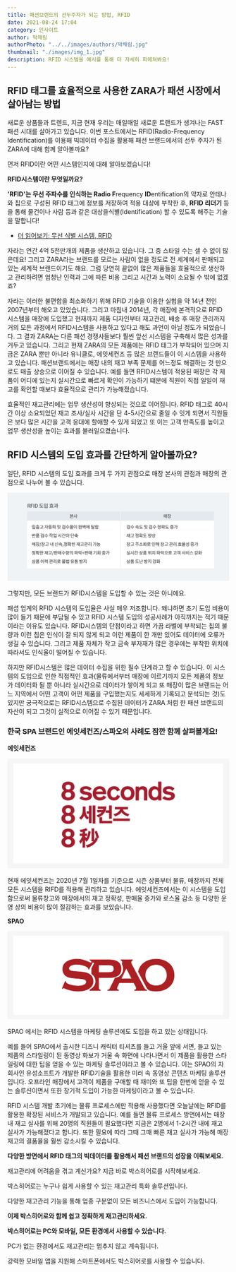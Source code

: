```yaml
---
title: 패션브랜드의 선두주자가 되는 방법, RFID
date: 2021-08-24 17:04
category: 인사이트
author: 박채림
authorPhoto: "../../images/authors/박채림.jpg"
thumbnail: "./images/img_1.jpg"
description: RFID 시스템을 예시를 통해 더 자세히 파헤쳐봐요!
---
```


## RFID 태그를 효율적으로 사용한 ZARA가 패션 시장에서 살아남는 방법

새로운 상품들과 트렌드, 지금 현재 우리는 매일매일 새로운 트랜드가 생겨나는 FAST 패션 시대를 살아가고 있습니다. 이번 포스트에서는 RFID(Radio-Frequency Identification)를 이용해 빅데이터 수집을 활용해 패션 브랜드에서의 선두 주자가 된 ZARA에 대해 함께 알아볼까요?



먼저 RFID이란 어떤 시스템인지에 대해 알아보겠습니다!

<tip-box>

 **RFID시스템이란 무엇일까요?**

**'RFID'**는 무선 주파수를 인식하는 **R**adio** F**requency **ID**entification의 약자로 안테나와 칩으로 구성된 RFID 태그에 정보를 저장하여 적용 대상에 부착한 후, **RFID 리더기** 등을 통해 물건이나 사람 등과 같은 대상을식별(Identification) 할 수 있도록 해주는 기술을 말합니다!

</tip-box>

- [더 읽어보기: 무선 식별 시스템, RFID](/aedfc00624d3499cab211d627fc09e82?v=ea94dbd881fc4e3aa7a9337a32a60db5&p=21686ee590d44818b077d4ed19be141e)



자라는 연간 4억 5천만개의 제품을 생산하고 있습니다. 그 중 스타일 수는 셀 수 없이 많은데요! 그리고 ZARA라는 브랜드를 모르는 사람이 없을 정도로 전 세계에서 판매되고 있는 세계적 브랜드이기도 해요. 그럼 당연히 끝없이 많은 제품들을 효율적으로 생산하고 관리하려면 엄청난 인력과 그에 따른 비용 그리고 시간과 노력이 소요될 수 밖에 없겠죠?



자라는 이러한 불편함을 최소화하기 위해 RFID 기술을 이용한 실험을 약 14년 전인 2007년부터 해오고 있었습니다. 그리고 마침내 2014년, 각 매장에 본격적으로 RFID 시스템을 매장에 도입했고 현재까지 제품 디자인부터 재고관리, 배송 후 매장 관리까지 거의 모든 과정에서 RFID시스템을 사용하고 있다고 해도 과언이 아닐 정도가 되었습니다. 그 결과 ZARA는 다른 패션 경쟁사들보다 훨씬 앞선 시스템을 구축해서 많은 성과를 거두고 있습니다. 그리고 현재 ZARA의 모든 제품에는 RFID 태그가 부착되어 있으며 지금은 ZARA 뿐만 아니라 유니클로, 에잇세컨즈 등 많은 브랜드들이 이 시스템을 사용하고 있습니다. 패션브랜드에서는 매장 내의 재고 부족 문제를 어느정도 해결하는 것 만으로도 매출 상승으로 이어질 수 있습니다. 예를 들면 RFID시스템이 적용된 매장은 각 제품이 어디에 있는지 실시간으로 빠르게 확인이 가능하기 떄문에 직원이 직접 일일이 재고를 확인할 때보다 효율적으로 관리가 가능해졌습니다.

효율적인 재고관리에는 업무 생산성이 향상되는 것으로 이어집니다. RFID 태그로 40시간 이상 소요되었던 재고 조사/실사 시간을 단 4-5시간으로 줄일 수 잇게 되면서 직원들은 보다 많은 시간을 고객 응대에 할애할 수 있게 되었고 또 이는 고객 만족도를 높이고 업무 생산성을 높이는 효과를 불러일으켰습니다.



## RFID 시스템의 도입 효과를 간단하게 알아볼까요?

일단, RFID 시스템의 도입 효과를 크게 두 가지 관점으로 매장 본사의 관점과 매장의 관점으로 나누어 볼 수 있습니다.

![](images/img_2.png)

그렇지만, 모든 브랜드가 RFID시스템을 도입할 수 있는 것은 아니에요.

패셥 업계의 RFID 시스템의 도입율은 사실 매우 저조합니다. 왜냐하면 초기 도입 비용이 많이 들기 때문에 부담될 수 있고 RFID 시스템 도입의 성공사례가 아직까지는 적기 때문이라는 이유도 있습니다.  RFID시스템의 단점이라고 하면 가끔 라벨에 부착되는 칩의 불량과 이런 칩은 인식이 잘 되지 않게 되고 이런 제품이 한 개만 있어도 데이터에 오류가 생길 수 있습니다. 그리고 제품 자체가 작고 금속 부자재가 많은 경우에는 부착한 위치에 따라서도 인식율이 떨어질 수 있습니다.

하지만 RFID시스템은 많은 데이터 수집을 위한 필수 단계라고 할 수 있습니다. 이 시스템의 도입으로 인한 직접적인 효과(물류에서부터 매장에 이르기까지 모든 제품의 정보가 데이터화 될 뿐 아니라 실시간으로 데이터가 쌓이게 되고 또 매장이 많은 브랜드는 어느 지역에서 어떤 고객이 어떤 제품을 구입했는지도 세세하게 기록되고 분석되는 것)도 있지만 궁극적으로는 RFID시스템으로 수집된 데이터가 ZARA 처럼 한 패션 브랜드의 자산이 되고 그것이 실적으로 이어질 수 있기 때문입니다.



### **한국 SPA 브랜드인 에잇세컨즈/스파오의 사례도 잠깐 함께 살펴볼게요!**

**에잇세컨즈**

![](images/img_3.png)

현재 에잇세컨즈는 2020년 7월 1일자를 기준으로 시즌 상품부터 물류, 매장까지 전체 모든 시스템을 RIFD를 적용해 관리하고 있습니다. 에잇세컨즈에서는 이 시스템을 도입함으로써 물류창고와 매장에서의 재고 정확성, 판매율 증가와 로스율 감소 등 다양한 운영 상의 비용이 많이 절감하는 효과를 보았습니다.



**SPAO**

![](images/img_4.png)

SPAO 에서는 RFID 시스템을 마케팅 솔루션에도 도입을 하고 있는 상태입니다.

예를 들어 SPAO에서 출시한 디즈니 캐릭터 티셔츠를 들고 거울 앞에 서면, 들고 있는 제품의 스타일링이 된 동영상 화보가 거울 속 화면에 나타나면서 이 제품을 활용한 스타일링에 대한 팁을 얻을 수 있는 마케팅 솔루션이라고 볼 수 있습니다. 이는 SPAO의 자회사인 유성소프트가 개발한 RFID기술을 활용한 미러 속 동영상 콘텐츠 마케팅 솔루션입니다. 오프라인 매장에서 고객이 제품을 구매할 때 재미와 또 팁을 한번에 얻을 수 있는 솔루션이면서 또한 장기적 도입이 가능한 마케팅이라고 볼 수 있습니다.

RFID 시스템 개발 초기에는 물류 프로세스에만 적용해 사용했다면 오늘날에는 RFID를 활용한 확장된 서비스가 개발되고 있습니다. 예를 들면 물류 프로세스 방면에서는 매장 내 재고 실사를 위해 20명의 직원들이 필요했다면 지금은 2명에서 1-2시간 내에 재고 실사가 가능해졌다고 합니다. 또한 필요에 따라 그때 그때 빠른 재고 실사가 가능해 매장 재고의 결품율을 훨씬 감소시킬 수 있습니다.



**다양한 방면에서 RFID 태그의 빅데이터를 활용해서 패션 브랜드의 성장을 이뤄보세요.**







재고관리에 어려움을 겪고 계신가요? 지금 바로 박스히어로를 시작해보세요.

박스히어로는 누구나 쉽게 사용할 수 있는 재고관리 특화 솔루션입니다.

다양한 재고관리 기능을 통해 업종 구분없이 모든 비즈니스에서 도입이 가능합니다.

**이제 박스히어로와 함께 쉽고 정확하게 재고관리하세요.**



<tip-box>

**박스히어로는 PC와 모바일, 모든 환경에서 사용할 수 있습니다.**

PC가 없는 환경에서도 재고관리는 멈추지 않고 계속됩니다.

강력한 모바일 앱을 지원해 스마트폰에서도 박스히어로를 사용할 수 있습니다.

</tip-box>



